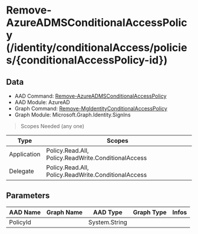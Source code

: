 # Remove-AzureADMSConditionalAccessPolicy (/identity/conditionalAccess/policies/{conditionalAccessPolicy-id})

## Data

+ AAD Command: [Remove-AzureADMSConditionalAccessPolicy](https://docs.microsoft.com/en-us/powershell/module/AzureAD/Remove-AzureADMSConditionalAccessPolicy)
+ AAD Module: AzureAD
+ Graph Command: [Remove-MgIdentityConditionalAccessPolicy](https://docs.microsoft.com/en-us/powershell/module/Microsoft.Graph.Identity.SignIns/Remove-MgIdentityConditionalAccessPolicy)
+ Graph Module: Microsoft.Graph.Identity.SignIns

> Scopes Needed (any one)

|Type|Scopes|
|---|---|
|Application|Policy.Read.All, Policy.ReadWrite.ConditionalAccess|
|Delegate|Policy.Read.All, Policy.ReadWrite.ConditionalAccess|

## Parameters

|AAD Name|Graph Name|AAD Type|Graph Type|Infos|
|---|---|---|---|---|
|PolicyId||System.String|||

